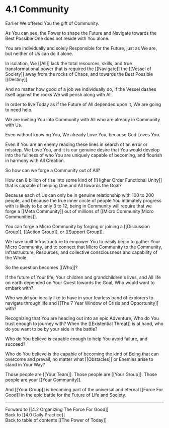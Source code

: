 # 4.1 Community

Earlier We offered You the gift of Community. 

As You can see, the Power to shape the Future and Navigate towards the Best Possible One does not reside with You alone. 

You are individually and solely Responsible for the Future, just as We are, but neither of Us can do it alone. 

In isolation, We [[All]] lack the total resources, skills, and true transformational power that is required the [[Navigate]] the [[Vessel of Society]] away from the rocks of Chaos, and towards the Best Possible [[Destiny]]. 

And no matter how good of a job we individually do, if the Vessel dashes itself against the rocks We will perish along with All. 

In order to live Today as if the Future of All depended upon it, We are going to need help. 

We are inviting You into Community with All who are already in Community with Us. 

Even without knowing You, We already Love You, because God Loves You. 

Even if You are an enemy reading these lines in search of an error or misstep, We Love You, and it is our genuine desire that You would develop into the fullness of who You are uniquely capable of becoming, and flourish in harmony with All Creation. 

So how can we forge a Community out of All? 

How can 8 billion of rise into some kind of [[Higher Order Functional Unity]] that is capable of helping One and All towards the Goal? 

Because each of Us can only be in genuine relationship with 100 to 200 people, and because the true inner circle of people You intimately progress with is likely to be only 3 to 12, being in Community will require that we forge a [[Meta Community]] out of millions of [[Micro Community|Micro Communities]].  

You can forge a Micro Community by forging or joining a [[Discussion Group]], [[Action Group]], or [[Support Group]].  

We have built Infrastructure to empower You to easily begin to gather Your Micro Community, and to connect that Micro Community to the Community, Infrastructure, Resources, and collective consciousness and capability of the Whole. 

So the question becomes [[Who]]? 

If the future of Your life, Your children and grandchildren's lives, and All life on earth depended on Your Quest towards the Goal, Who would want to embark with? 

Who would you ideally like to have in your fearless band of explorers to navigate through life and [[The 7 Year Window of Crisis and Opportunity]] with? 

Recognizing that You are heading out into an epic Adventure, Who do You trust enough to journey with? When the [[Existential Threat]] is at hand, who do you want to be by your side in the battle? 

Who do You believe is capable enough to help You avoid failure, and succeed? 

Who do You believe is the capable of becoming the kind of Being that can overcome and prevail, no matter what [[Obstacles]] or Enemies arise to stand in Your Way? 

Those people are [[Your Team]]. Those people are [[Your Group]]. Those people are your [[Your Community]].    

And [[Your Group]] is becoming part of the universal and eternal [[Force For Good]] in the epic battle for the Future of Life and Society. 

___

Forward to [[4.2 Organizing The Force For Good]]  
Back to [[4.0 Daily Practice]]  
Back to table of contents [[The Power of Today]]  